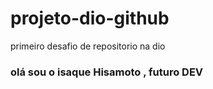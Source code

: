# projeto-dio-github
primeiro desafio de  repositorio  na dio 

### olá sou o isaque Hisamoto , futuro DEV 
